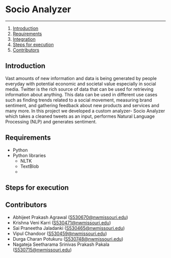 # Socio Analyzer
-------------

1. [Introduction](#introduction)
2. [Requirements](#requirements)
3. [Integration](#integration)
4. [Steps for execution](#steps-for-execution)
5. [Contributors](#contributors)

## Introduction

Vast amounts of new information and data is being generated by people everyday with potential economic and societal value especially in social media. Twitter is the rich source of data that can be used for retrieving information about anything. This data can be used in different use cases such as finding trends related to a social movement, measuring brand sentiment, and gathering feedback about new products and services and many more.
    In this project we developed a custom analyzer- Socio Analyzer which takes a cleaned tweets as an input, performes Natural Language Processing (NLP) and generates sentiment.

## Requirements
- Python
- Python libraries
    - NLTK
    - TextBlob
    - 



## Steps for execution



## Contributors
- Abhijeet Prakash Agrawal (S530670@nwmissouri.edu)
- Krishna Veni Karri (S530471@nwmissouri.edu)
- Sai Praneetha Jaladanki (S530465@nwmissouri.edu)
- Vipul Chandoor (S530459@nwmissouri.edu)
- Durga Charan Potukuru (S530748@nwmissouri.edu)
- Nagateja Seetharama Srinivas Prakash Pakala (S530715@nwmissouri.edu)

